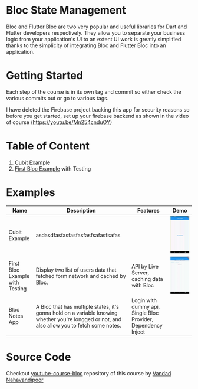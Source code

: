 # Bloc State Management

Bloc and Flutter Bloc are two very popular and useful libraries for Dart and Flutter developers respectively. They allow you to separate your business logic from your application's UI to an extent UI work is greatly simplified thanks to the simplicity of integrating Bloc and Flutter Bloc into an application.

# Getting Started

Each step of the course is in its own tag and commit so either check the various commits out or go to various tags.

I have deleted the Firebase project backing this app for security reasons so before you get started, set up your firebase backend as shown in the video of course (https://youtu.be/Mn254cnduOY)

# Table of Content

1. [Cubit Example](./cubitexample_course/)
1. [First Bloc Example](./firstblocexample_course) with Testing

# Examples

| Name                            | Description                                                  | Features                                                     | Demo                                                         |
| ------------------------------- | ------------------------------------------------------------ | ------------------------------------------------------------ | ------------------------------------------------------------ |
| Cubit Example                   | asdasdfasfasfasfasfasfsafasfsafas                            |                                                              | ![first_cubit_example](.README.assets/cubit_example.gif)     |
| First Bloc Example with Testing | Display two list of users data that fetched form network and cached by Bloc. | API by Live Server, caching data with Bloc                   | ![first_bloc_example](.README.assets/first_bloc_example.gif) |
| Bloc Notes App                  | A Bloc that has multiple states, it's gonna hold on a variable knowing whether you're longged or not, and also allow you to fetch some notes. | Login with dummy api, Single Bloc Provider, Dependency Inject |                                                              |



# Source Code

Checkout [youtube-course-bloc](https://github.com/vandadnp/youtube-course-bloc) repository of this course by [Vandad Nahavandipoor](https://www.youtube.com/@VandadNP)
